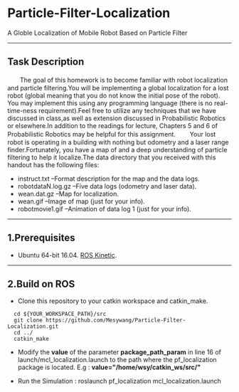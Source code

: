 # Particle-Filter-Localization
 A Globle Localization of Mobile Robot Based on Particle Filter

---
## Task Description
　　The goal of this homework is to become familiar with robot localization and particle filtering.You will be implementing a global localization for a lost robot (global meaning that you do not know the initial pose of the robot). You may implement this using any programming language (there is no real-time-ness requirement).Feel free to utilize any techniques that we have discussed in class,as well as extension discussed in Probabilistic Robotics or elsewhere.In addition to the readings for lecture, Chapters 5 and 6 of Probabilistic Robotics may be helpful for this assignment.
　　Your lost robot is operating in a building with nothing but odometry and a laser range finder.Fortunately, you have a map of and a deep understanding of particle filtering to help it localize.The data directory that you received with this handout has the following files:

+ instruct.txt –Format description for the map and the data logs.
+ robotdataN.log.gz –Five data logs (odometry and laser data).
+ wean.dat.gz –Map for localization.
+ wean.gif –Image of map (just for your info).
+ robotmovie1.gif –Animation of data log 1 (just for your info).

---

## 1.Prerequisites
+ Ubuntu 64-bit 16.04. [ROS Kinetic](http://wiki.ros.org/kinetic/Installation/Ubuntu).

---
## 2.Build on ROS
+ Clone this repository to your catkin workspace and catkin_make.
```
  cd ${YOUR_WORKSPACE_PATH}/src
  git clone https://github.com/Mesywang/Particle-Filter-Localization.git
  cd ../
  catkin_make
```
+ Modify the **value** of the parameter **package_path_param** in line 16 of launch/mcl_localization.launch to the path where the pf_localization package is located.  E.g : **value="/home/wsy/catkin_ws/src/"**

+ Run the Simulation : roslaunch pf_localization mcl_localization.launch
